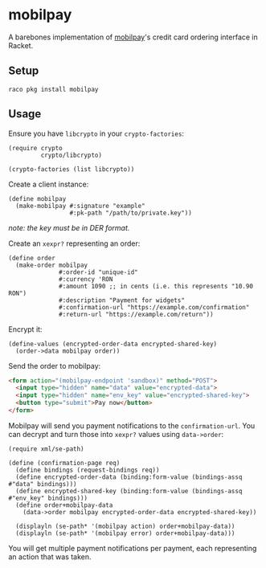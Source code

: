 # mobilpay

A barebones implementation of [mobilpay]'s credit card ordering
interface in Racket.

## Setup

    raco pkg install mobilpay

## Usage

Ensure you have `libcrypto` in your `crypto-factories`:

```racket
(require crypto
         crypto/libcrypto)

(crypto-factories (list libcrypto))
```

Create a client instance:

```racket
(define mobilpay
  (make-mobilpay #:signature "example"
                 #:pk-path "/path/to/private.key"))
```

*note: the key must be in DER format.*

Create an `xexpr?` representing an order:

```racket
(define order
  (make-order mobilpay
              #:order-id "unique-id"
              #:currency 'RON
              #:amount 1090 ;; in cents (i.e. this represents "10.90 RON")
              #:description "Payment for widgets"
              #:confirmation-url "https://example.com/confirmation"
              #:return-url "https://example.com/return"))
```

Encrypt it:

```racket
(define-values (encrypted-order-data encrypted-shared-key)
  (order->data mobilpay order))
```

Send the order to mobilpay:

```html
<form action="(mobilpay-endpoint 'sandbox)" method="POST">
  <input type="hidden" name="data" value="encrypted-data">
  <input type="hidden" name="env_key" value="encrypted-shared-key">
  <button type="submit">Pay now</button>
</form>
```

Mobilpay will send you payment notifications to the
`confirmation-url`.  You can decrypt and turn those into `xexpr?`
values using `data->order`:

```racket
(require xml/se-path)

(define (confirmation-page req)
  (define bindings (request-bindings req))
  (define encrypted-order-data (binding:form-value (bindings-assq #"data" bindings)))
  (define encrypted-shared-key (binding:form-value (bindings-assq #"env_key" bindings)))
  (define order+mobilpay-data
    (data->order mobilpay encrypted-order-data encrypted-shared-key))

  (displayln (se-path* '(mobilpay action) order+mobilpay-data))
  (displayln (se-path* '(mobilpay error) order+mobilpay-data)))
```

You will get multiple payment notifications per payment, each
representing an action that was taken.


[mobilpay]: https://www.mobilpay.ro/public/
